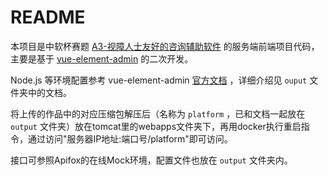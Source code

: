 # README

本项目是中软杯赛题 [A3-视障人士友好的咨询辅助软件](http://www.cnsoftbei.com/plus/view.php?aid=708) 的服务端前端项目代码，主要是基于 [vue-element-admin](https://github.com/PanJiaChen/vue-element-admin) 的二次开发。

Node.js 等环境配置参考 vue-element-admin [官方文档](https://panjiachen.github.io/vue-element-admin-site/zh/guide/) ，详细介绍见 `ouput` 文件夹中的文档。

将上传的作品中的对应压缩包解压后（名称为 `platform` ，已和文档一起放在 `output` 文件夹）放在tomcat里的webapps文件夹下，再用docker执行重启指令，通过访问"服务器IP地址:端口号/platform"即可访问。

接口可参照Apifox的在线Mock环境，配置文件也放在 `output` 文件夹内。